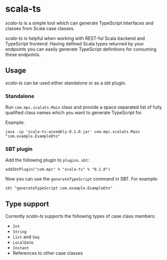 # scala-ts

*scala-ts* is a simple tool which can generate TypeScript interfaces and classes from Scala case classes.

*scala-ts* is helpful when working with REST-ful Scala backend and TypeScript frontend. Having defined Scala types returned by your endpoints you can easily generate TypeScript definitions for consuming these endpoints.

## Usage

*scala-ts* can be used either standalone or as a sbt plugin.

### Standalone

Run `com.mpc.scalats.Main` class and provide a space separated list of fully qualified class names which you want to generate TypeScript for. 

Example:
```
java -cp 'scala-ts-assembly-0.1.0.jar' com.mpc.scalats.Main "com.example.ExampleDto"
```

### SBT plugin

Add the following plugin to `plugins.sbt`:
```
addSbtPlugin("com.mpc" % "scala-ts" % "0.1.0")
```

Now you can use the `generateTypeScript` command in SBT. For example:
```
sbt "generateTypeScript com.example.ExampleDto"
```

## Type support

Currently *scala-ts* supports the following types of case class members:
* `Int`
* `String`
* `List` and `Seq`
* `LocalDate`
* `Instant`
* References to other case classes
